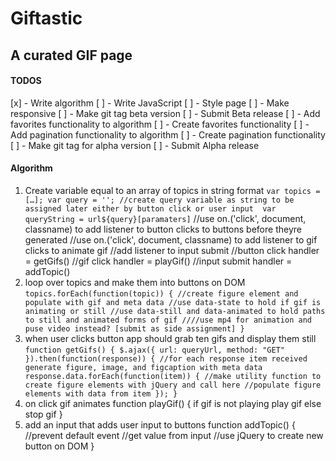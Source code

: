 # Giftastic
## A curated GIF page

#### TODOS
[x] - Write algorithm
[ ] - Write JavaScript
[ ] - Style page
[ ] - Make responsive
[ ] - Make git tag beta version
[ ] - Submit Beta release
[ ] - Add favorites functionality to algorithm
[ ] - Create favorites functionality
[ ] - Add pagination functionality to algorithm
[ ] - Create pagination functionality
[ ] - Make git tag for alpha version
[ ] - Submit Alpha release


#### Algorithm
1. Create variable equal to an array of topics in string format
  ``
  var topics = […];
  var query = ''; //create query variable as string to be assigned later either by button click or user input 
  var queryString = url${query}[paramaters]
  ``
  //use on.('click', document, classname) to add listener to button clicks to buttons before theyre generated
  //use on.('click', document, classname) to add listener to gif clicks to animate gif
  //add listener to input submit
  //button click handler = getGifs()
  //gif click handler = playGif()
  //input submit handler = addTopic()
2. loop over topics and make them into buttons on DOM
  ``
  topics.forEach(function(topic)) {
    //create figure element and populate with gif and meta data
    //use data-state to hold if gif is animating or still
    //use data-still and data-animated to hold paths to still and animated forms of gif
    ////use mp4 for animation and puse video instead? [submit as side assignment]
  }
  ``
3. when user clicks button app should grab ten gifs and display them still
``
function getGifs() {
  $.ajax({
    url: queryUrl,
    method: "GET"
  }).then(function(response)) {
    //for each response item received generate figure, image, and figcaption with meta data
    response.data.forEach(function(item)) {
      //make utility function to create figure elements with jQuery and call here
      //populate figure elements with data from item
  });
}
``
4. on click gif animates
  function playGif() {
    if gif is not playing
      play gif
    else
      stop gif
  }
6. add an input that adds user input to buttons
  function addTopic() {
    //prevent default event
    //get value from input
    //use jQuery to create new button on DOM
  }

